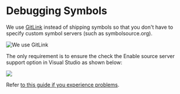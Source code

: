 # Debugging Symbols

We use [GitLink](https://github.com/Gittools/GitLink) instead of shipping symbols so that you don't have to specify custom symbol servers (such as symbolsource.org).

![We use GitLink](https://docs.reactiveui.net/images/contributing/git-link.gif)

The only requirement is to ensure the check the Enable source server support option in Visual Studio as shown below:

![](https://docs.reactiveui.net/images/contributing/gitlink-visualstudio-enablesourceserversupport.png)

Refer [to this guide if you experience problems](https://github.com/GitTools/GitLink#troubleshooting).